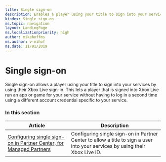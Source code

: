 ```yaml
---
title: Single sign-on
description: Enables a player using your title to sign into your services by using their Xbox Live sign-in.
kindex: Single sign-on
ms.topic: navigation
layout: LandingPage
ms.localizationpriority: high
author: mikehoffms
ms.author: v-mihof
ms.date: 11/01/2019
---
```


# Single sign-on

Single sign-on allows a player using your title to sign into your services by using their Xbox Live sign-in.
This lets a player that is signed into Xbox Live run an app or game for your service without having to log in a second time using a different account credential specific to your service.


### In this section

| Article | Description |
|---------|-------------|
| [Configuring single sign-on in Partner Center, for Managed Partners](live-single-sign-on.md) | Configuring single sign-on in Partner Center to allow a title to sign a user into your services by using their Xbox Live ID. |
